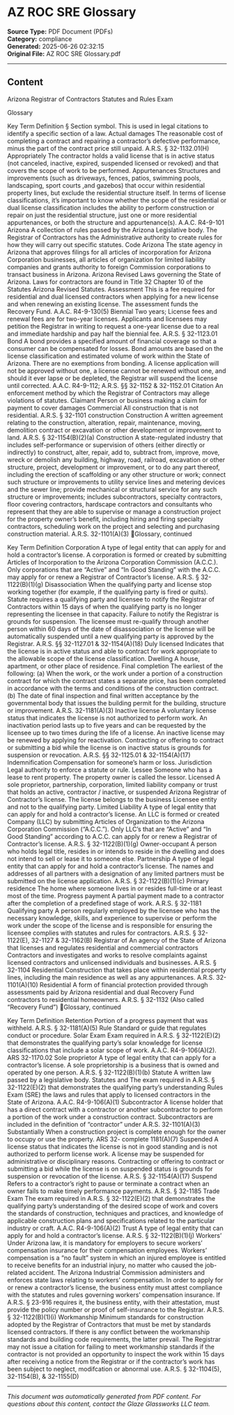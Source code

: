 ﻿# AZ ROC SRE Glossary

**Source Type:** PDF Document (PDFs)  
**Category:** compliance  
**Generated:** 2025-06-26 02:32:15  
**Original File:** AZ ROC SRE Glossary.pdf

---

## Content

Arizona Registrar of Contractors
Statutes and Rules Exam

Glossary

Key Term          Definition
§                 Section symbol. This is used in legal citations to identify a specific section of a law.
Actual damages    The reasonable cost of completing a contract and repairing a contractor’s defective performance,
                  minus the part of the contract price still unpaid. A.R.S. § 32-1132.01(H)
Appropriately     The contractor holds a valid license that is in active status (not canceled, inactive, expired, suspended
licensed          or revoked) and that covers the scope of work to be performed.
Appurtenances     Structures and improvements (such as driveways, fences, patios, swimming pools, landscaping, sport
                  courts ,and gazebos) that occur within residential property lines, but exclude the residential structure
                  itself. In terms of license classifications, it’s important to know whether the scope of the residential or
                  dual license classification includes the ability to perform construction or repair on just the residential
                  structure, just one or more residential appurtenances, or both the structure and appurtenance(s).
                  A.A.C. R4-9-101
Arizona           A collection of rules passed by the Arizona Legislative body. The Registrar of Contractors has the
Administrative    authority to create rules for how they will carry out specific statutes.
Code
Arizona           The state agency in Arizona that approves filings for all articles of incorporation for Arizona
Corporation       businesses, all articles of organization for limited liability companies and grants authority to foreign
Commission        corporations to transact business in Arizona.
Arizona Revised   Laws governing the State of Arizona. Laws for contractors are found in Title 32 Chapter 10 of the
Statutes          Arizona Revised Statutes.
Assessment        This is a fee required for residential and dual licensed contractors when applying for a new license and
                  when renewing an existing license. The assessment funds the Recovery Fund. A.A.C. R4-9-130(5)
Biennial          Two years; License fees and renewal fees are for two-year licenses. Applicants and licensees may
                  petition the Registrar in writing to request a one-year license due to a real and immediate hardship and
                  pay half the biennial fee. A.R.S. § 32-1123.01
Bond              A bond provides a specified amount of financial coverage so that a consumer can be compensated for
                  losses. Bond amounts are based on the license classification and estimated volume of work within the
                  State of Arizona. There are no exemptions from bonding. A license application will not be approved
                  without one, a license cannot be renewed without one, and should it ever lapse or be depleted, the
                  Registrar will suspend the license until corrected. A.A.C. R4-9-112; A.R.S. §§ 32-1152 & 32-1152.01
Citation          An enforcement method by which the Registrar of Contractors may allege violations of statutes.
Claimant          Person or business making a claim for payment to cover damages
Commercial        All construction that is not residential. A.R.S. § 32-1101
construction
Construction      A written agreement relating to the construction, alteration, repair, maintenance, moving, demolition
contract          or excavation or other development or improvement to land. A.R.S. § 32-1154(B)(2)(a)
Construction      A state-regulated industry that includes self-performance or supervision of others (either directly
                  or indirectly) to construct, alter, repair, add to, subtract from, improve, move, wreck or demolish
                  any building, highway, road, railroad, excavation or other structure, project, development or
                  improvement, or to do any part thereof, including the erection of scaffolding or any other structure
                  or work; connect such structure or improvements to utility service lines and metering devices and
                  the sewer line; provide mechanical or structural service for any such structure or improvements;
                  includes subcontractors, specialty contractors, floor covering contractors, hardscape contractors and
                  consultants who represent that they are able to supervise or manage a construction project for the
                  property owner’s benefit, including hiring and firing specialty contractors, scheduling work on the
                  project and selecting and purchasing construction material. A.R.S. 32-1101(A)(3)
Glossary, continued

Key Term            Definition
Corporation         A type of legal entity that can apply for and hold a contractor’s license. A corporation is formed or
                    created by submitting Articles of Incorporation to the Arizona Corporation Commission (A.C.C.).
                    Only corporations that are “Active” and “In Good Standing” with the A.C.C. may apply for or renew a
                    Registrar of Contractor’s license. A.R.S. § 32-1122(B)(1)(g)
Disassociation      When the qualifying party and license stop working together (for example, if the qualifying party is
                    fired or quits). Statute requires a qualifying party and licensee to notify the Registrar of Contractors
                    within 15 days of when the qualifying party is no longer representing the licensee in that capacity.
                    Failure to notify the Registrar is grounds for suspension. The licensee must re-qualify through another
                    person within 60 days of the date of disassociation or the license will be automatically suspended until
                    a new qualifying party is approved by the Registrar. A.R.S. §§ 32-1127.01 & 32-1154(A)(18)
Duly licensed       Indicates that the license is in active status and able to contract for work appropriate to the allowable
                    scope of the license classification.
Dwelling            A house, apartment, or other place of residence.
Final completion    The earliest of the following: (a) When the work, or the work under a portion of a construction contract
                    for which the contract states a separate price, has been completed in accordance with the terms and
                    conditions of the construction contract. (b) The date of final inspection and final written acceptance
                    by the governmental body that issues the building permit for the building, structure or improvement.
                    A.R.S. 32-1181(A)(3)
Inactive license    A voluntary license status that indicates the license is not authorized to perform work. An inactivation
                    period lasts up to five years and can be requested by the licensee up to two times during the life of
                    a license. An inactive license may be renewed by applying for reactivation. Contracting or offering
                    to contract or submitting a bid while the license is on inactive status is grounds for suspension or
                    revocation. A.R.S. §§ 32-1125.01 & 32-1154(A)(17)
Indemnification     Compensation for someone’s harm or loss.
Jurisdiction        Legal authority to enforce a statute or rule.
Lessee              Someone who has a lease to rent property. The property owner is called the lessor.
Licensed            A sole proprietor, partnership, corporation, limited liability company or trust that holds an active,
contractor /        inactive, or suspended Arizona Registrar of Contractor’s license. The license belongs to the business
Licensee            entity and not to the qualifying party.
Limited Liability   A type of legal entity that can apply for and hold a contractor’s license. An LLC is formed or created
Company (LLC)       by submitting Articles of Organization to the Arizona Corporation Commission (“A.C.C.”). Only LLC’s
                    that are “Active” and “In Good Standing” according to A.C.C. can apply for or renew a Registrar of
                    Contractor’s license. A.R.S. § 32-1122(B)(1)(g)
Owner-occupant      A person who holds legal title, resides in or intends to reside in the dwelling and does not intend to sell
                    or lease it to someone else.
Partnership         A type of legal entity that can apply for and hold a contractor’s license. The names and addresses of all
                    partners with a designation of any limited partners must be submitted on the license application. A.R.S.
                    § 32-1122(B)(1)(c)
Primary residence The home where someone lives in or resides full-time or at least most of the time.
Progress payment A partial payment made to a contractor after the completion of a predefined stage of work. A.R.S. §
                 32-1181
Qualifying party    A person regularly employed by the licensee who has the necessary knowledge, skills, and experience
                    to supervise or perform the work under the scope of the license and is responsible for ensuring the
                    licensee complies with statutes and rules for contractors. A.R.S. § 32-1122(E), 32-1127 & 32-1162(B)
Registrar of        An agency of the State of Arizona that licenses and regulates residential and commercial contractors
Contractors         and investigates and works to resolve complaints against licensed contractors and unlicensed
                    individuals and businesses. A.R.S. § 32-1104
Residential         Construction that takes place within residential property lines, including the main residence as well as
                    any appurtenances. A.R.S. 32-1101(A)(10)
Residential         A form of financial protection provided through assessments paid by Arizona residential and dual
Recovery Fund       contractors to residential homeowners. A.R.S. § 32-1132 (Also called “Recovery Fund”)
Glossary, continued

Key Term           Definition
Retention          Portion of a progress payment that was withheld. A.R.S. § 32-1181(A)(5)
Rule               Standard or guide that regulates conduct or procedure.
Solar Exam         Exam required in A.R.S. § 32-1122(E)(2) that demonstrates the qualifying party’s solar knowledge for
                   license classifications that include a solar scope of work. A.A.C. R4-9-106(A)(2). ARS 32-1170.02
Sole proprietor    A type of legal entity that can apply for a contractor’s license. A sole proprietorship is a business that is
                   owned and operated by one person. A.R.S. § 32-1122(B)(1)(b)
Statute            A written law passed by a legislative body.
Statutes and       The exam required in A.R.S. § 32-1122(E)(2) that demonstrates the qualifying party’s understanding
Rules Exam (SRE)   the laws and rules that apply to licensed contractors in the State of Arizona. A.A.C. R4-9-106(A)(1)
Subcontractor      A license holder that has a direct contract with a contractor or another subcontractor to perform a
                   portion of the work under a construction contract. Subcontractors are included in the definition of
                   “contractor” under A.R.S. 32-1101(A)(3)
Substantially      When a construction project is complete enough for the owner to occupy or use the property. ARS 32-
complete           1181(A)(7)
Suspended          A license status that indicates the license is not in good standing and is not authorized to perform
license            work. A license may be suspended for administrative or disciplinary reasons. Contracting or offering
                   to contract or submitting a bid while the license is on suspended status is grounds for suspension or
                   revocation of the license. A.R.S. § 32-1154(A)(17)
Suspend            Refers to a contractor’s right to pause or terminate a contract when an owner fails to make timely
performance        payments. A.R.S. § 32-1185
Trade Exam         The exam required in A.R.S. § 32-1122(E)(2) that demonstrates the qualifying party’s understanding
                   of the desired scope of work and covers the standards of construction, techniques and practices, and
                   knowledge of applicable construction plans and specifications related to the particular industry or
                   craft. A.A.C. R4-9-106(A)(2)
Trust              A type of legal entity that can apply for and hold a contractor’s license. A.R.S. § 32-1122(B)(1)(j)
Workers’           Under Arizona law, it is mandatory for employers to secure workers’ compensation insurance for their
compensation       employees. Workers’ compensation is a “no fault” system in which an injured employee is entitled to
                   receive benefits for an industrial injury, no matter who caused the job-related accident. The Arizona
                   Industrial Commission administers and enforces state laws relating to workers’ compensation. In
                   order to apply for or renew a contractor’s license, the business entity must attest compliance with
                   the statutes and rules governing workers’ compensation insurance. If A.R.S. § 23-916 requires it, the
                   business entity, with their attestation, must provide the policy number or proof of self-insurance to the
                   Registrar. A.R.S. § 32-1122(B)(1)(i)
Workmanship        Minimum standards for construction adopted by the Registrar of Contractors that must be met by
standards          licensed contractors. If there is any conflict between the workmanship standards and building code
                   requirements, the latter prevail. The Registrar may not issue a citation for failing to meet workmanship
                   standards if the contractor is not provided an opportunity to inspect the work within 15 days
                   after receiving a notice from the Registrar or if the contractor’s work has been subject to neglect,
                   modifcation or abnormal use. A.R.S. § 32-1104(5), 32-1154(B), & 32-1155(D)

---

*This document was automatically generated from PDF content. For questions about this content, contact the Glaze Glassworks LLC team.*
